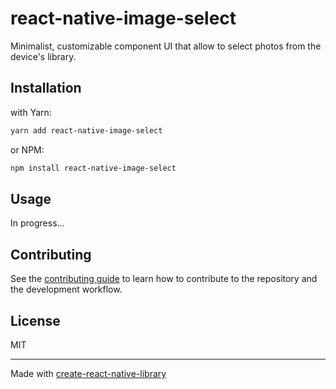 # react-native-image-select

Minimalist, customizable component UI that allow to select photos from the device's library.

## Installation

with Yarn:

```sh
yarn add react-native-image-select
```

or NPM:

```sh
npm install react-native-image-select
```

## Usage

In progress...

## Contributing

See the [contributing guide](CONTRIBUTING.md) to learn how to contribute to the repository and the development workflow.

## License

MIT

---

Made with [create-react-native-library](https://github.com/callstack/react-native-builder-bob)
